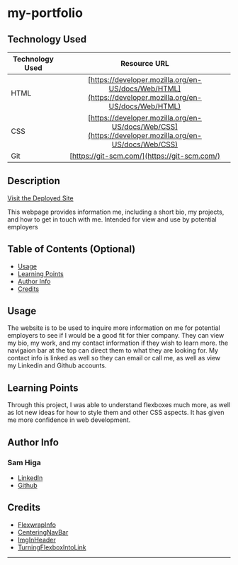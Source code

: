 # my-portfolio

## Technology Used 

| Technology Used         | Resource URL           | 
| ------------- |:-------------:| 
| HTML    | [https://developer.mozilla.org/en-US/docs/Web/HTML](https://developer.mozilla.org/en-US/docs/Web/HTML) | 
| CSS     | [https://developer.mozilla.org/en-US/docs/Web/CSS](https://developer.mozilla.org/en-US/docs/Web/CSS)      |   
| Git | [https://git-scm.com/](https://git-scm.com/)     |    

## Description 

[Visit the Deployed Site](https://samhiga.github.io/my-portfolio/)

This webpage provides information me, including a short bio, my projects, and how to get in touch with me. Intended for view and use by potential employers

## Table of Contents (Optional)

* [Usage](#usage)
* [Learning Points](#learning-points)
* [Author Info](#author-info)
* [Credits](#credits)






## Usage 

The website is to be used to inquire more information on me for potential employers to see if I would be a good fit for thier company. They can view my bio, my work, and my contact information if they wish to learn more. the navigaion bar at the top can direct them to what they are looking for. My contact info is linked as well so they can email or call me, as well as view my Linkedin and Github accounts.


## Learning Points 

Through this project, I was able to understand flexboxes much more, as well as lot new ideas for how to style them and other CSS aspects. It has given me more confidence in web development.


## Author Info


### Sam Higa 


* [LinkedIn](https://www.linkedin.com/in/sam-higa-b887b9209/)
* [Github](https://github.com/samhiga)



## Credits

* [FlexwrapInfo](https://www.w3schools.com/cssref/css3_pr_flex-wrap.php) 
* [CenteringNavBar](https://stackoverflow.com/questions/5995405/how-to-center-a-navigation-bar-with-css-or-html)
* [ImgInHeader](https://stackoverflow.com/questions/39886829/how-do-i-position-an-image-on-each-side-of-a-header)
* [TurningFlexboxIntoLink](https://stackoverflow.com/questions/48431951/adding-a-link-to-an-entire-flexbox)




---
